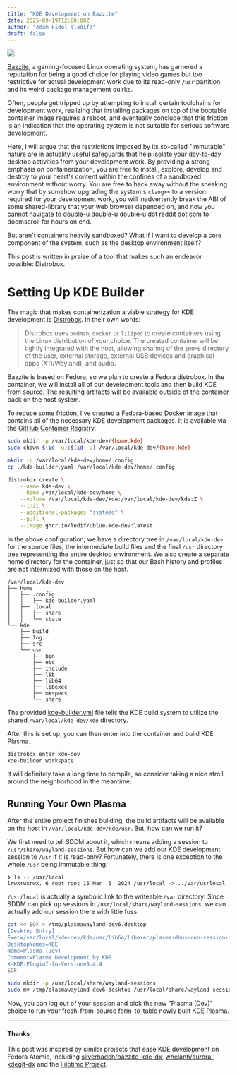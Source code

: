 ```yaml
---
title: "KDE Development on Bazzite"
date: 2025-09-19T12:00:00Z
author: "Adam Fidel (ledif)"
draft: false
---
```


<a href="/images/bazzite-kde-dev.webp"><img src="/images/bazzite-kde-dev.webp" /></a>

[Bazzite](https://bazzite.gg), a gaming-focused Linux operating system, has garnered a reputation for being a good choice for playing video games but too restrictive for actual development work due to its read-only `/usr` partition and its weird package management quirks.

Often, people get tripped up by attempting to install certain toolchains for development work, realizing that installing packages on top of the bootable container image requires a reboot, and eventually conclude that this friction is an indication that the operating system is not suitable for serious software development.

Here, I will argue that the restrictions imposed by its so-called "immutable" nature are in actuality useful safeguards that help isolate your day-to-day desktop activities from your development work. By providing a strong emphasis on containerization, you are free to install, explore, develop and destroy to your heart's content within the confines of a sandboxed environment without worry. You are free to hack away without the sneaking worry that by somehow upgrading the system's `clang++` to a version required for your development work, you will inadvertently break the ABI of some shared-library that your web browser depended on, and now you cannot navigate to double-u double-u double-u dot reddit dot com to doomscroll for hours on end.

But aren't containers heavily sandboxed? What if I want to develop a core component of the system, such as the desktop environment itself?

This post is written in praise of a tool that makes such an endeavor possible: Distrobox.

# Setting Up KDE Builder

The magic that makes containerization a viable strategy for KDE development is [Distrobox](https://github.com/89luca89/distrobox). In their own words:

> Distrobox uses `podman`, `docker` or `lilipod` to create containers using the Linux distribution of your choice. The created container will be tightly integrated with the host, allowing sharing of the `$HOME` directory of the user, external storage, external USB devices and graphical apps (X11/Wayland), and audio.

Bazzite is based on Fedora, so we plan to create a Fedora distrobox. In the container, we will install all of our development tools and then build KDE from source. The resulting artifacts will be available outside of the container back on the host system.

To reduce some friction, I've created a Fedora-based [Docker image](https://github.com/ledif/ublue-kde-dev/blob/main/Containerfile) that contains all of the necessary KDE development packages. It is available via the [GitHub Container Registry](https://github.com/ledif/ublue-kde-dev/pkgs/container/ublue-kde-dev).

```bash
sudo mkdir -p /var/local/kde-dev/{home,kde}
sudo chown $(id -u):$(id -u) /var/local/kde-dev/{home,kde}

mkdir -p /var/local/kde-dev/home/.config
cp ./kde-builder.yaml /var/local/kde-dev/home/.config

distrobox create \
	--name kde-dev \
	--home /var/local/kde-dev/home \
	--volume /var/local/kde-dev/kde:/var/local/kde-dev/kde:Z \
	--init \
	--additional-packages "systemd" \
	--pull \
	--image ghcr.io/ledif/ublue-kde-dev:latest
```

In the above configuration, we have a directory tree in `/var/local/kde-dev` for the source files, the intermediate build files and the final `/usr` directory tree representing the entire desktop environment. We also create a separate home directory for the container, just so that our Bash history and profiles are not intermixed with those on the host.

```
/var/local/kde-dev
├── home
│   ├── .config
│   │   ├── kde-builder.yaml
│   ├── .local
│   │   ├── share
│   │   └── state
└── kde
    ├── build
    ├── log
    ├── src
    └── usr
        ├── bin
        ├── etc
        ├── include
        ├── lib
        ├── lib64
        ├── libexec
        ├── mkspecs
        └── share
```

The provided [kde-builder.yml](https://github.com/ledif/ublue-kde-dev/blob/main/kde-builder.yaml) file tells the KDE build system to utilize the shared `/var/local/kde-dev/kde` directory.

After this is set up, you can then enter into the container and build KDE Plasma.

```bash
distrobox enter kde-dev
kde-builder workspace
```

It will definitely take a long time to compile, so consider taking a nice stroll around the neighborhood in the meantime.

## Running Your Own Plasma

After the entire project finishes building, the build artifacts will be available on the host in `/var/local/kde-dev/kde/usr`. But, how can we run it?

We first need to tell SDDM about it, which means adding a session to `/usr/share/wayland-sessions`. But how can we add our KDE development session to `/usr` if it is read-only? Fortunately, there is one exception to the whole `/usr` being immutable thing:

```
❯ ls -l /usr/local
lrwxrwxrwx. 6 root root 15 Mar  5  2024 /usr/local -> ../var/usrlocal
```

`/usr/local` is actually a symbolic link to the writeable `/var` directory! Since SDDM can pick up sessions in `/usr/local/share/wayland-sessions`, we can actually add our session there with little fuss.

```bash
cat << EOF > /tmp/plasmawayland-dev6.desktop
[Desktop Entry]
Exec=/var/local/kde-dev/kde/usr/lib64/libexec/plasma-dbus-run-session-if-needed /var/local/kde-dev/kde/usr/lib64/libexec/startplasma-dev.sh -wayland
DesktopNames=KDE
Name=Plasma (Dev)
Comment=Plasma Development by KDE
X-KDE-PluginInfo-Version=6.4.4
EOF

sudo mkdir -p /usr/local/share/wayland-sessions
sudo mv /tmp/plasmawayland-dev6.desktop /usr/local/share/wayland-sessions
```

Now, you can log out of your session and pick the new "Plasma (Dev)" choice to run your fresh-from-source farm-to-table newly built KDE Plasma. 

---

#### Thanks

This post was inspired by similar projects that ease KDE development on Fedora Atomic, including [silverhadch/bazzite-kde-dx](https://github.com/silverhadch/bazzite-kde-dx), [whelanh/aurora-kdegit-dx](https://github.com/whelanh/aurora-kdegit-dx) and the [Filotimo Project](https://github.com/filotimo-project). 
